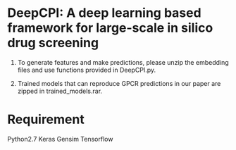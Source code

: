 # DeepCPI: A deep learning based framework for large-scale in silico drug screening

1. To generate features and make predictions, please unzip the embedding files and use functions provided in DeepCPI.py.

2. Trained models that can reproduce GPCR predictions in our paper are zipped in trained_models.rar.

# Requirement
Python2.7 Keras Gensim Tensorflow
